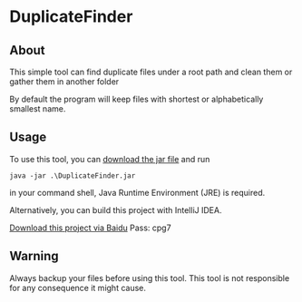 # DuplicateFinder
## About
This simple tool can find duplicate files under a root path and clean them or gather them in another folder

By default the program will keep files with shortest or alphabetically smallest name.

## Usage
To use this tool, you can [download the jar file](https://raw.githubusercontent.com/Yaindrop/DuplicateFinder/master/out/artifacts/DuplicateFinder_jar/DuplicateFinder.jar) and run 

    java -jar .\DuplicateFinder.jar
in your command shell, Java Runtime Environment (JRE) is required.

Alternatively, you can build this project with IntelliJ IDEA.

[Download this project via Baidu](https://pan.baidu.com/s/1t3d_6Wt0KzXDMDNBMnDdeQ) Pass: cpg7

## Warning
Always backup your files before using this tool. This tool is not responsible for any consequence it might cause.
